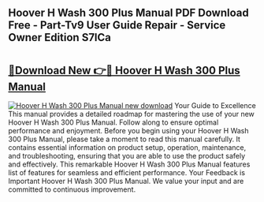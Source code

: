 ## Hoover H Wash 300 Plus Manual PDF Download Free - Part-Tv9 User Guide Repair - Service Owner Edition S7lCa

# <h2><a href="http://cf25463.oget.top/?id=Hoover+H+Wash+300+Plus+Manual">🔗Download New 👉🔴 Hoover H Wash 300 Plus Manual</a></h2>

[![Hoover H Wash 300 Plus Manual new download](https://i.imgur.com/5g1atiW.png)](http://cf25463.oget.top/?id=Hoover+H+Wash+300+Plus+Manual)
Your Guide to Excellence This manual provides a detailed roadmap for mastering the use of your new Hoover H Wash 300 Plus Manual. Follow along to ensure optimal performance and enjoyment. Before you begin using your Hoover H Wash 300 Plus Manual, please take a moment to read this manual carefully. It contains essential information on product setup, operation, maintenance, and troubleshooting, ensuring that you are able to use the product safely and effectively. This remarkable Hoover H Wash 300 Plus Manual features list of features for seamless and efficient performance. Your Feedback is Important Hoover H Wash 300 Plus Manual. We value your input and are committed to continuous improvement.
